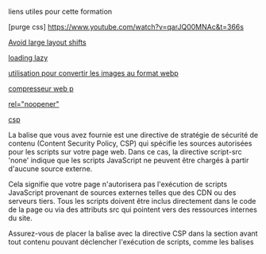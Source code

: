 liens utiles pour cette formation

[purge css] https://www.youtube.com/watch?v=qarJQ00MNAc&t=366s

[Avoid large layout shifts](https://web.dev/articles/optimize-cls?utm_source=lighthouse&utm_medium=devtools&hl=fr)

[loading lazy](https://developer.mozilla.org/fr/docs/Web/Performance/Lazy_loading)

[utilisation pour convertir les images au format webp](https://www.freeconvert.com/fr/jpg-to-webp/download)

[compresseur web p](https://imagecompressor.11zon.com/fr/compress-webp/)

[rel="noopener"](https://developer.mozilla.org/fr/docs/Web/HTML/Attributes/rel/noopener)

[csp](https://developer.chrome.com/docs/lighthouse/best-practices/csp-xss?utm_source=lighthouse&utm_medium=devtools&hl=fr)

<script src="./mon-script.js"></script>
La balise <meta> que vous avez fournie est une directive de stratégie de sécurité de contenu (Content Security Policy, CSP) qui spécifie les sources autorisées pour les scripts sur votre page web. Dans ce cas, la directive script-src 'none' indique que les scripts JavaScript ne peuvent être chargés à partir d'aucune source externe.

Cela signifie que votre page n'autorisera pas l'exécution de scripts JavaScript provenant de sources externes telles que des CDN ou des serveurs tiers. Tous les scripts doivent être inclus directement dans le code de la page ou via des attributs src qui pointent vers des ressources internes du site.

Assurez-vous de placer la balise <meta> avec la directive CSP dans la section <head> avant tout contenu pouvant déclencher l'exécution de scripts, comme les balises <script> ou les attributs onclick. Cela garantira que la politique de sécurité du contenu est appliquée avant que le navigateur ne commence à interpréter le reste de la page.



[Réduisez les ressources CSS inutilisées Économies potentielles](https://developer.chrome.com/docs/lighthouse/performance/unused-css-rules?utm_source=lighthouse&utm_medium=devtools&hl=fr)


[Properly size images Potential savings of 138 KiB ](https://developer.chrome.com/docs/lighthouse/performance/uses-responsive-images?utm_source=lighthouse&utm_medium=devtools&hl=fr)

[Activez la compression de texte Économies potentielles de 355 Kio](https://developer.chrome.com/docs/lighthouse/performance/uses-text-compression?utm_source=lighthouse&utm_medium=devtools&hl=fr)





